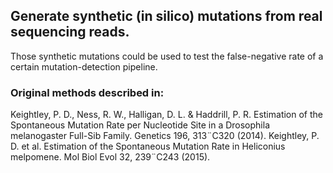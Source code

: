 **Generate synthetic (in silico) mutations from real sequencing reads.**
----------------------------------------------------------------------
Those synthetic mutations could be used to test the false-negative rate of a certain mutation-detection pipeline.


### Original methods described in:
Keightley, P. D., Ness, R. W., Halligan, D. L. & Haddrill, P. R. Estimation of the Spontaneous Mutation Rate per Nucleotide Site in a Drosophila melanogaster Full-Sib Family. Genetics 196, 313¨C320 (2014).
Keightley, P. D. et al. Estimation of the Spontaneous Mutation Rate in Heliconius melpomene. Mol Biol Evol 32, 239¨C243 (2015).
